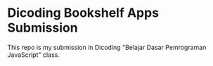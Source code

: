 # Dicoding Bookshelf Apps Submission

This repo is my submission in Dicoding "Belajar Dasar Pemrograman JavaScript" class.
